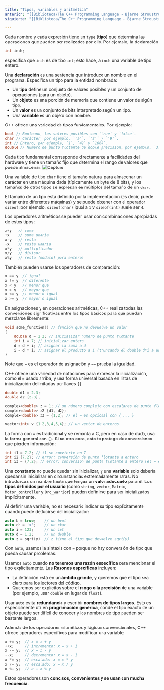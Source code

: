 ```yaml
---
title: "Tipos, variables y aritmética"
anterior: "[[Biblioteca/The C++ Programming Language - Bjarne Stroustrup/2 - Un Tour Por C++ - Lo Básico/2.1 - Hello World]]"
siguiente: "[[Biblioteca/The C++ Programming Language - Bjarne Stroustrup/2 - Un Tour Por C++ - Lo Básico/2.3 - Constantes]]"

---
```


Cada nombre y cada expresión tiene un `type` (**tipo**) que determina las operaciones que pueden ser realizadas por ello. Por ejemplo, la declaración
```c++
int inch;
```
especifica que `inch` es de tipo `int`; esto hace, a `inch` una variable de tipo entero.

Una **declaración** es una sentencia que introduce un nombre en el programa. Especifica un tipo para la entidad nombrada:
*  Un **tipo** define un conjunto de valores posibles y un conjunto de operaciones (para un objeto).  
*  Un **objeto** es una porción de memoria que contiene un valor de algún tipo.  
* Un **valor** es un conjunto de bits interpretado según un tipo.  
*  Una **variable** es un objeto con nombre.

C++ ofrece una variedad de tipos fundamentales. Por ejemplo:
```c++
bool // Booleano, los valores posibles son `true` y `false`.   
char // Carácter, por ejemplo, `'a'`, `'z'` y `'9'`.   
int // Entero, por ejemplo, `1`, `42` y `1066`.   
double // Número de punto flotante de doble precisión, por ejemplo, `3.14` y `299793.0`.
```

Cada tipo fundamental corresponde directamente a facilidades del hardware y tiene un tamaño fijo que determina el rango de valores que puede almacenar:
![Capture](/img/Captura-de-pantalla-2025-03-30-a-las-8.20.43-p.m..png)

Una variable de tipo `char` tiene el tamaño natural para almacenar un carácter en una máquina dada (típicamente un byte de 8 bits), y los tamaños de otros tipos se expresan en múltiplos del tamaño de un `char`.

El tamaño de un tipo está definido por la implementación (es decir, puede variar entre diferentes máquinas) y se puede obtener con el operador `sizeof`; por ejemplo, `sizeof(char)`  igual a `1` y `sizeof(int)` suele ser `4`.

Los operadores aritméticos se pueden usar con combinaciones apropiadas de estos tipos:
```c++
x+y   // suma
+x    // suma unaria
x-y   // resta
-x    // resta unaria
x*y   // multiplicador
x/y   // divisor
x%y   // resto (modulo) para enteros
```

También pueden usarse los operadores de comparación:
```c++
x == y  // igual 
x != y  // diferente  
x < y   // menor que  
x > y   // mayor que  
x <= y  // menor o igual  
x >= y  // mayor o igual
``` 

En asignaciones y en operaciones aritméticas, C++ realiza todas las conversiones significativas entre los tipos básicos para que puedan mezclarse libremente:
```c++
void some_function() // función que no devuelve un valor  
{       
	double d = 2.2; // inicializar número de punto flotante  
	int i = 7; // inicializar entero  
	d = d + i; // asignar la suma a d  
	i = d * i; // asignar el producto a i (truncando el double d*i a un int)  
}
```
Note que `=` es el operador de asignación y `==` prueba la igualdad.

C++ ofrece una variedad de notaciones para expresar la inicialización, como el `=` usado arriba, y una forma universal basada en listas de inicialización delimitadas por llaves `{}`:
```c++
double d1 = 2.3;   
double d2 {2.3};

complex<double> z = 1; // un número complejo con escalares de punto flotante de doble precisión   
complex<double> z2 {d1, d2};   
complex<double> z3 = {1,2}; // el = es opcional con { ... }    

vector<int> v {1,2,3,4,5,6}; // un vector de enteros
```  

La forma con `=` es tradicional y se remonta a C, pero en caso de duda, usa la forma general con `{}`. Si no otra cosa, esto te protege de conversiones que pierden información:
```c++
int i1 = 7.2; // i1 se convierte en 7  
int i2 {7.2}; // error: conversión de punto flotante a entero  
int i3 = {7.2}; // error: conversión de punto flotante a entero (el = es redundante)
```  

Una **constante** no puede quedar sin inicializar, y una **variable** solo debería quedar sin inicializar en circunstancias extremadamente raras. No introduzcas un nombre hasta que tengas un **valor adecuado** para él. Los **tipos definidos por el usuario** (como `string`, `vector`, `Matrix`, `Motor_controller` y `Orc_warrior`) pueden definirse para ser inicializados implícitamente.

Al definir una variable, no es necesario indicar su tipo explícitamente cuando puede deducirse del inicializador:
```c++
auto b = true;    // un bool  
auto ch = 'x';    // un char  
auto i = 123;     // un int  
auto d = 1.2;     // un double  
auto z = sqrt(y); // z tiene el tipo que devuelve sqrt(y)
```  
Con `auto`, usamos la sintaxis con `=` porque no hay conversión de tipo que pueda causar problemas.

Usamos `auto` cuando **no tenemos una razón específica** para mencionar el tipo explícitamente. Las **Razones específicas** incluyen:
- La definición está en un **ámbito grande**, y queremos que el tipo sea claro para los lectores del código.
- Queremos ser explícitos sobre el **rango o la precisión** de una variable (por ejemplo, usar `double` en lugar de `float`).

Usar `auto` evita **redundancia** y escribir **nombres de tipos largos**. Esto es especialmente útil en **programación genérica**, donde el tipo exacto de un objeto puede ser difícil de conocer y los nombres de tipo pueden ser bastante largos.

Además de los operadores aritméticos y lógicos convencionales, C++ ofrece operadores específicos para modificar una variable:
```c++
x += y;  // x = x + y  
++x;     // incremento: x = x + 1  
x -= y;  // x = x - y  
--x;     // decremento: x = x - 1  
x *= y;  // escalado: x = x * y  
x /= y;  // escalado: x = x / y  
x %= y;  // x = x % y
```
Estos operadores son **concisos, convenientes y se usan con mucha frecuencia**.